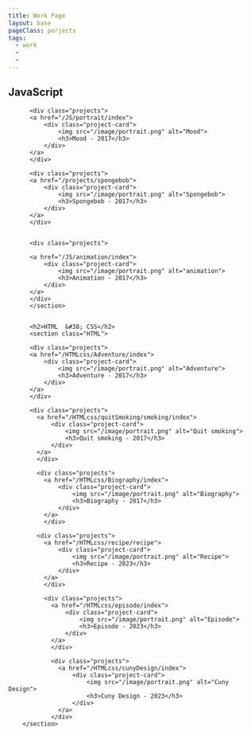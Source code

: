 ```yaml
---
title: Work Page
layout: base
pageClass: porjects
tags:
  - work
  - 
  - 
---
```

 <h2>JavaScript</h2>
          <section class="JavaScript">
          
          <div class="projects">
          <a href="/JS/portrait/index">
              <div class="project-card">
                  <img src="/image/portrait.png" alt="Mood">
                  <h3>Mood - 2017</h3>
              </div>
          </a>
          </div>

          <div class="projects">
          <a href="/projects/spongebob">
              <div class="project-card">
                  <img src="/image/portrait.png" alt="Spongebob">
                  <h3>Spongebob - 2017</h3>
              </div>
          </a>
          </div>
          
          
          <div class="projects">
            
          <a href="/JS/animation/index">
              <div class="project-card">
                  <img src="/image/portrait.png" alt="animation">
                  <h3>Animation - 2017</h3>
              </div>
          </a>
          </div>
          </section>
        

          <h2>HTML  &#38; CSS</h2>
          <section class="HTML">
          
          <div class="projects">
          <a href="/HTMLcss/Adventure/index">
              <div class="project-card">
                  <img src="/image/portrait.png" alt="Adventure">
                  <h3>Adventure - 2017</h3>
              </div>
          </a>
          </div>
 
          <div class="projects">
            <a href="/HTMLcss/quitSmoking/smoking/index">
                <div class="project-card">
                    <img src="/image/portrait.png" alt="Quit smoking">
                    <h3>Quit smoking - 2017</h3>
                </div>
            </a>
            </div>

            <div class="projects">
              <a href="/HTMLcss/Biography/index">
                  <div class="project-card">
                      <img src="/image/portrait.png" alt="Biography">
                      <h3>Biography - 2017</h3>
                  </div>
              </a>
              </div>

            <div class="projects">
              <a href="/HTMLcss/recipe/recipe">
                  <div class="project-card">
                      <img src="/image/portrait.png" alt="Recipe">
                      <h3>Recipe - 2023</h3>
                  </div>
              </a>
              </div>

              <div class="projects">
                <a href="/HTMLcss/episode/index">
                    <div class="project-card">
                        <img src="/image/portrait.png" alt="Episode">
                        <h3>Episode - 2023</h3>
                    </div>
                </a>
                </div>

                <div class="projects">
                  <a href="/HTMLcss/cunyDesign/index">
                      <div class="project-card">
                          <img src="/image/portrait.png" alt="Cuny Design">
                          <h3>Cuny Design - 2023</h3>
                      </div>
                  </a>
                </div>
        </section>